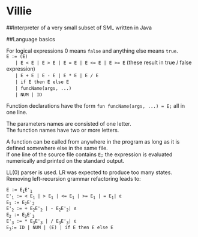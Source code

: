 # Villie
##Interpreter of a very small subset of SML written in Java

##Language basics

For logical expressions 0 means `false` and anything else means `true`. <br/>
`E := (E)` <br/>
&nbsp;&nbsp;&nbsp;&nbsp;&nbsp;&nbsp;`| E < E | E > E | E = E | E <= E | E >= E` (these result in true / false expression) <br/>
&nbsp;&nbsp;&nbsp;&nbsp;&nbsp;&nbsp;`| E + E | E - E | E * E | E / E` <br/>
&nbsp;&nbsp;&nbsp;&nbsp;&nbsp;&nbsp;`| if E then E else E` <br/>
&nbsp;&nbsp;&nbsp;&nbsp;&nbsp;&nbsp;`| funcName(args, ...)` <br/>
&nbsp;&nbsp;&nbsp;&nbsp;&nbsp;&nbsp;`| NUM | ID` <br/>

Function declarations have the form `fun funcName(args, ...) = E;` all in one line. <br/>

The parameters names are consisted of one letter. <br/>
The function names have two or more letters. <br/>

A function can be called from anywhere in the program as long as it is defined somewhere else in the same file. <br/>
If one line of the source file contains `E;` the expression is evaluated numerically and printed on the standard output. <br/>

LL(0) parser is used. LR was expected to produce too many states. <br/>
Removing left-recursion grammar refactoring leads to: <br/>

`E := E`<sub>`1`</sub>`E'`<sub>`1`</sub> <br/>
`E'`<sub>`1`</sub>` := < E`<sub>`1`</sub>` | > E`<sub>`1`</sub>` | <= E`<sub>`1`</sub>` | >= E`<sub>`1`</sub>` | = E`<sub>`1`</sub>` | ε `<br/>
`E`<sub>`1`</sub>` := E`<sub>`2`</sub>`E'`<sub>`2`</sub> <br/>
`E'`<sub>`2`</sub>` := + E`<sub>`2`</sub>`E'`<sub>`2`</sub>` | - E`<sub>`2`</sub>`E'`<sub>`2`</sub>` | ε `<br/>
`E`<sub>`2`</sub>` := E`<sub>`3`</sub>`E'`<sub>`3`</sub> <br/>
`E'`<sub>`3`</sub>` := * E`<sub>`3`</sub>`E'`<sub>`3`</sub>` | / E`<sub>`3`</sub>`E'`<sub>`3`</sub>` | ε `<br/>
`E`<sub>`3`</sub>` := ID | NUM | (E) | if E then E else E `<br/>

